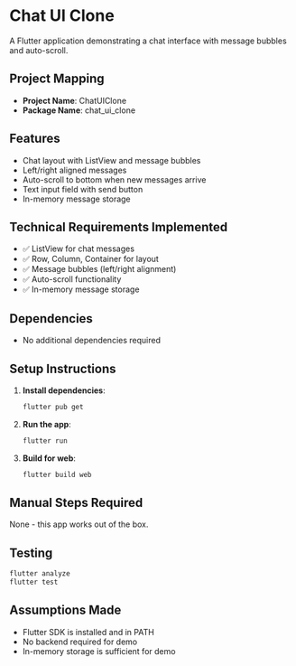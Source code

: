 # Chat UI Clone

A Flutter application demonstrating a chat interface with message bubbles and auto-scroll.

## Project Mapping
- **Project Name**: ChatUIClone
- **Package Name**: chat_ui_clone

## Features
- Chat layout with ListView and message bubbles
- Left/right aligned messages
- Auto-scroll to bottom when new messages arrive
- Text input field with send button
- In-memory message storage

## Technical Requirements Implemented
- ✅ ListView for chat messages
- ✅ Row, Column, Container for layout
- ✅ Message bubbles (left/right alignment)
- ✅ Auto-scroll functionality
- ✅ In-memory message storage

## Dependencies
- No additional dependencies required

## Setup Instructions

1. **Install dependencies**:
   ```bash
   flutter pub get
   ```

2. **Run the app**:
   ```bash
   flutter run
   ```

3. **Build for web**:
   ```bash
   flutter build web
   ```

## Manual Steps Required
None - this app works out of the box.

## Testing
```bash
flutter analyze
flutter test
```

## Assumptions Made
- Flutter SDK is installed and in PATH
- No backend required for demo
- In-memory storage is sufficient for demo